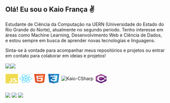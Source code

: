## Olá! Eu sou o Kaio França ✌

Estudante de Ciência da Computação na UERN (Universidade do Estado do Rio Grande do Norte), atualmente no segundo período. Tenho interesse em áreas como Machine Learning, Desenvolvimento Web e Ciência de Dados, e estou sempre em busca de aprender novas tecnologias e linguagens.

Sinta-se à vontade para acompanhar meus repositórios e projetos ou entrar em contato para colaborar em ideias e projetos!

<div style="display: flex">
    <a href="https://github.com/anuraghazra/github-readme-stats">
        <img height=160em align="center" src="https://github-readme-stats.vercel.app/api?username=kaiofranca&theme=radical" />
    </a>
    <a href="https://github.com/anuraghazra/convoychat">
        <img height=160em align="center" src="https://github-readme-stats.vercel.app/api/top-langs?username=kaiofranca&layout=compact&theme=radical&langs_count=8&card_width=320" />
    </a>
</div>

<div style="display: inline_block"><br>
  <img align="center" alt="Kaio-Js" height="30" width="40" src="https://raw.githubusercontent.com/devicons/devicon/master/icons/javascript/javascript-plain.svg">
  <img align="center" alt="Kaio-React" height="30" width="40" src="https://raw.githubusercontent.com/devicons/devicon/master/icons/react/react-original.svg">
  <img align="center" alt="Kaio-HTML" height="30" width="40" src="https://raw.githubusercontent.com/devicons/devicon/master/icons/html5/html5-original.svg">
  <img align="center" alt="Kaio-CSS" height="30" width="40" src="https://raw.githubusercontent.com/devicons/devicon/master/icons/css3/css3-original.svg">
  <img align="center" alt="Kaio-CSharp" height="30" width="40" src="https://cdn.jsdelivr.net/gh/devicons/devicon@latest/icons/c/c-original.svg">
  <img align="center" alt="Kaio-CSharp" height="30" width="40" src="https://raw.githubusercontent.com/devicons/devicon/master/icons/csharp/csharp-original.svg">
</div>

  ##
 
<div> 
  <a href="https://instagram.com/kaio_frz" target="_blank"><img src="https://img.shields.io/badge/-Instagram-%23E4405F?style=for-the-badge&logo=instagram&logoColor=white" target="_blank"></a>
  <a href = "mailto:kaio15755@gmail.com"><img src="https://img.shields.io/badge/-Gmail-%23333?style=for-the-badge&logo=gmail&logoColor=white" target="_blank"></a>
  <a href="https://www.linkedin.com/in/kaio-frança-4a64712ba/" target="_blank"><img src="https://img.shields.io/badge/-LinkedIn-%230077B5?style=for-the-badge&logo=linkedin&logoColor=white" target="_blank"></a> 
</div>
